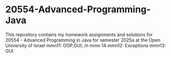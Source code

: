 # 20554-Advanced-Programming-Java
This repository contains my homework assignments and solutions for 20554 - Advanced Programming in Java for semester 2025a at the Open University of Israel
mmn11: OOP,GUI; /n
mmn 14
mmn12: Exceptions
mmn13: GUI
